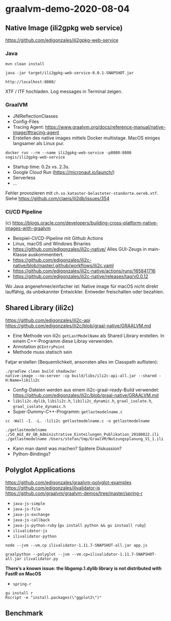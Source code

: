 # graalvm-demo-2020-08-04

## Native Image (ili2gpkg web service)

https://github.com/edigonzales/ili2gpkg-web-service

### Java
```
mvn clean install
```

```
java -jar target/ili2gpkg-web-service-0.0.1-SNAPSHOT.jar
```

```
http://localhost:8080/
```

XTF / ITF hochladen. Log messages in Terminal zeigen.

### GraalVM 
- JNIReflectionClasses
- Config-Files
- Tracing Agent: https://www.graalvm.org/docs/reference-manual/native-image/#tracing-agent
- Erstellen des native images mittels Docker multistage. MacOS einiges langsamer als Linux pur.

```
docker run --rm --name ili2gpkg-web-service -p8080:8080 sogis/ili2gpkg-web-service
```

- Startup time: 0.2s vs. 2.3s.
- Google Cloud Run (https://micronaut.io/launch/)
- Serverless
- ...

Fehler provozieren mit `ch.so.kataster-belasteter-standorte.oereb.xtf`. Siehe https://github.com/claeis/ili2db/issues/354

### CI/CD Pipeline
(c) https://blogs.oracle.com/developers/building-cross-platform-native-images-with-graalvm

- Beispiel-CI/CD-Pipeline mit Github Actions
- Linux, macOS und Windows Binaries
- https://github.com/edigonzales/ili2c-native/ Alles GUI-Zeugs in main-Klasse auskommentiert.
- https://github.com/edigonzales/ili2c-native/blob/master/.github/workflows/ili2c.yaml
- https://github.com/edigonzales/ili2c-native/actions/runs/165841716
- https://github.com/edigonzales/ili2c-native/releases/tag/v0.0.12

Wo Java angenehmer/einfacher ist: Native image für macOS nicht direkt lauffähig, da unbekannter Entwickler. Entweder freischalten oder bezahlen.

## Shared Library (ili2c)

https://github.com/edigonzales/ili2c-api
https://github.com/edigonzales/ili2c/blob/graal-native/GRAALVM.md

- Eine Methode von ili2c `getLastModelName` als Shared Library erstellen. In einem C++-Programm diese Libray verwenden.
- Annotation `@CEntryPoint`
- Methode muss statisch sein

Fatjar erstellen (Bequemlichkeit, ansonsten alles im Classpath auflisten):

```
./gradlew clean build shadowJar
native-image --no-server -cp build/libs/ili2c-api-all.jar --shared -H:Name=libili2c
```

- Config-Dateien werden aus einem ili2c-graal-ready-Build verwendet: https://github.com/edigonzales/ili2c/blob/graal-native/GRAALVM.md
- `libili2c.dylib`, `libili2c.h`, `libili2c_dynamic.h`, `graal_isolate.h`, `graal_isolate_dynamic.h`
- Super-Dummy-C++-Programm: `getlastmodelname.c`

```
cc -Wall -I. -L. -lili2c getlastmodelname.c -o getlastmodelname
```

```
./getlastmodelname ./SO_AGI_AV_GB_Administrative_Einteilungen_Publikation_20180822.ili
./getlastmodelname /Users/stefan/tmp/GraalVM/Nutzungsplanung_V1_1.ili
```

- Kann man damit was machen? Spätere Diskussion?
- Python-Bindings?

## Polyglot Applications

https://github.com/edigonzales/graalvm-polyglot-examples
https://github.com/edigonzales/ilivalidator-js
https://github.com/graalvm/graalvm-demos/tree/master/spring-r

- `java-js-simple`
- `java-js-file`
- `java-js-exchange`
- `java-js-callback`
- `java-js-python-ruby` (`gu install python && gu instaall ruby`)
- `ilivalidator-js`
- `ilivalidator-python` 

```
node --jvm --vm.cp ilivalidator-1.11.7-SNAPSHOT-all.jar app.js
```

```
graalpython --polyglot --jvm --vm.cp=ilivalidator-1.11.7-SNAPSHOT-all.jar ilivalidator.py
```

**There’s a known issue: the libgomp.1.dylib library is not distributed with FastR on MacOS**

- `spring-r`

```
gu install r
Rscript -e "install.packages(\"ggplot2\")"
```

## Benchmark

